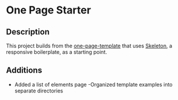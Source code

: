 # One Page Starter
## Description
This project builds from the [one-page-template](https://github.com/rxsharp/one-page-template) that uses [Skeleton](https://github.com/dhg/Skeleton), a responsive boilerplate, as a starting point.
## Additions
- Added a list of elements page
-Organized template examples into separate directories